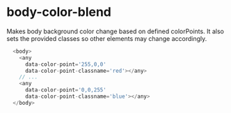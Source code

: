 # body-color-blend

Makes body background color change based on defined colorPoints.
It also sets the provided classes so other elements may change accordingly.

```javascript
  <body>
    <any
      data-color-point='255,0,0'
      data-color-point-classname='red'></any>
    // ...
    <any
      data-color-point='0,0,255'
      data-color-point-classname='blue'></any>
  </body>
```
